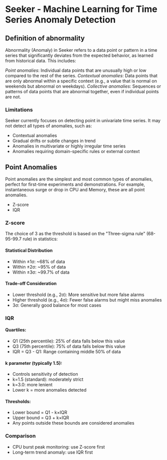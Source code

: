 # Seeker - Machine Learning for Time Series Anomaly Detection

## Definition of abnormality

Abnormality (Anomaly) in Seeker refers to a data point or pattern in a time series that significantly deviates from the expected behavior, as learned from historical data. This includes:

*Point anomalies*: Individual data points that are unusually high or low compared to the rest of the series.
*Contextual anomalies*: Data points that are only abnormal within a specific context (e.g., a value that is normal on weekends but abnormal on weekdays).
*Collective anomalies*: Sequences or patterns of data points that are abnormal together, even if individual points are not.

### Limitations
Seeker currently focuses on detecting point in univariate time series. It may not detect all types of anomalies, such as:

- Contextual anomalies
- Gradual drifts or subtle changes in trend
- Anomalies in multivariate or highly irregular time series
- Anomalies requiring domain-specific rules or external context

## Point Anomalies
Point anomalies are the simplest and most common types of anomalies, perfect for first-time experiments and demonstrations. For example, instantaneous surge or drop in CPU and Memory, these are all point anomalies.

- Z-score
- IQR

### Z-score
The choice of 3 as the threshold is based on the "Three-sigma rule" (68-95-99.7 rule) in statistics:
#### Statistical Distribution
- Within ±1σ: ~68% of data
- Within ±2σ: ~95% of data
- Within ±3σ: ~99.7% of data
#### Trade-off Consideration
- Lower threshold (e.g., 2σ): More sensitive but more false alarms
- Higher threshold (e.g., 4σ): Fewer false alarms but might miss anomalies
- 3σ: Generally good balance for most cases

### IQR
#### Quartiles:
- Q1 (25th percentile): 25% of data falls below this value
- Q3 (75th percentile): 75% of data falls below this value
- IQR = Q3 - Q1: Range containing middle 50% of data
#### k parameter (typically 1.5):
- Controls sensitivity of detection
- k=1.5 (standard): moderately strict
- k=3.0: more lenient
- Lower k = more anomalies detected
#### Thresholds:
- Lower bound = Q1 - k×IQR
- Upper bound = Q3 + k×IQR
- Any points outside these bounds are considered anomalies

### Comparison
- CPU burst peak monitoring: use Z-score first
- Long-term trend anomaly: use IQR first
